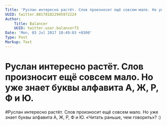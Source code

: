 ```yaml
---
Title: 'Руслан интересно растёт. Слов произносит ещё совсем мало. Но уже знает буквы алфавита А, Ж, Р, Ф и Ю.'
UUID: twitter.881781822945972224
Author:
    Title: Balancer
    UUID: twitter.user.balancer73
Date: 'Mon, 03 Jul 2017 10:49:03 +0300'
Type: Post
Markup: Text
---
```


# Руслан интересно растёт. Слов произносит ещё совсем мало. Но уже знает буквы алфавита А, Ж, Р, Ф и Ю.

#Руслан интересно растёт. Слов произносит ещё совсем мало.
Но уже знает буквы алфавита А, Ж, Р, Ф и Ю. «Читать раньше,
чем говорить»? :)